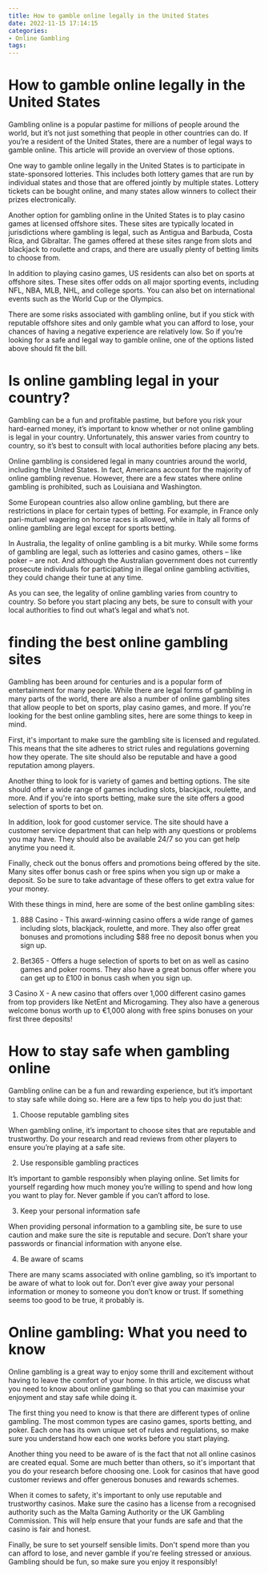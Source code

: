 ```yaml
---
title: How to gamble online legally in the United States
date: 2022-11-15 17:14:15
categories:
- Online Gambling
tags:
---
```



#  How to gamble online legally in the United States

Gambling online is a popular pastime for millions of people around the world, but it’s not just something that people in other countries can do. If you’re a resident of the United States, there are a number of legal ways to gamble online. This article will provide an overview of those options.

One way to gamble online legally in the United States is to participate in state-sponsored lotteries. This includes both lottery games that are run by individual states and those that are offered jointly by multiple states. Lottery tickets can be bought online, and many states allow winners to collect their prizes electronically.

Another option for gambling online in the United States is to play casino games at licensed offshore sites. These sites are typically located in jurisdictions where gambling is legal, such as Antigua and Barbuda, Costa Rica, and Gibraltar. The games offered at these sites range from slots and blackjack to roulette and craps, and there are usually plenty of betting limits to choose from.

In addition to playing casino games, US residents can also bet on sports at offshore sites. These sites offer odds on all major sporting events, including NFL, NBA, MLB, NHL, and college sports. You can also bet on international events such as the World Cup or the Olympics.

There are some risks associated with gambling online, but if you stick with reputable offshore sites and only gamble what you can afford to lose, your chances of having a negative experience are relatively low. So if you’re looking for a safe and legal way to gamble online, one of the options listed above should fit the bill.

#  Is online gambling legal in your country?

Gambling can be a fun and profitable pastime, but before you risk your hard-earned money, it’s important to know whether or not online gambling is legal in your country. Unfortunately, this answer varies from country to country, so it’s best to consult with local authorities before placing any bets.

Online gambling is considered legal in many countries around the world, including the United States. In fact, Americans account for the majority of online gambling revenue. However, there are a few states where online gambling is prohibited, such as Louisiana and Washington.

Some European countries also allow online gambling, but there are restrictions in place for certain types of betting. For example, in France only pari-mutuel wagering on horse races is allowed, while in Italy all forms of online gambling are legal except for sports betting.

In Australia, the legality of online gambling is a bit murky. While some forms of gambling are legal, such as lotteries and casino games, others – like poker – are not. And although the Australian government does not currently prosecute individuals for participating in illegal online gambling activities, they could change their tune at any time.

As you can see, the legality of online gambling varies from country to country. So before you start placing any bets, be sure to consult with your local authorities to find out what’s legal and what’s not.

#   finding the best online gambling sites

Gambling has been around for centuries and is a popular form of entertainment for many people. While there are legal forms of gambling in many parts of the world, there are also a number of online gambling sites that allow people to bet on sports, play casino games, and more. If you're looking for the best online gambling sites, here are some things to keep in mind.

First, it's important to make sure the gambling site is licensed and regulated. This means that the site adheres to strict rules and regulations governing how they operate. The site should also be reputable and have a good reputation among players.

Another thing to look for is variety of games and betting options. The site should offer a wide range of games including slots, blackjack, roulette, and more. And if you're into sports betting, make sure the site offers a good selection of sports to bet on.

In addition, look for good customer service. The site should have a customer service department that can help with any questions or problems you may have. They should also be available 24/7 so you can get help anytime you need it.

Finally, check out the bonus offers and promotions being offered by the site. Many sites offer bonus cash or free spins when you sign up or make a deposit. So be sure to take advantage of these offers to get extra value for your money.

With these things in mind, here are some of the best online gambling sites:

1. 888 Casino - This award-winning casino offers a wide range of games including slots, blackjack, roulette, and more. They also offer great bonuses and promotions including $88 free no deposit bonus when you sign up.

2. Bet365 - Offers a huge selection of sports to bet on as well as casino games and poker rooms. They also have a great bonus offer where you can get up to £100 in bonus cash when you sign up.

3 Casino X - A new casino that offers over 1,000 different casino games from top providers like NetEnt and Microgaming. They also have a generous welcome bonus worth up to €1,000 along with free spins bonuses on your first three deposits!

#  How to stay safe when gambling online

Gambling online can be a fun and rewarding experience, but it’s important to stay safe while doing so. Here are a few tips to help you do just that:

1. Choose reputable gambling sites

When gambling online, it’s important to choose sites that are reputable and trustworthy. Do your research and read reviews from other players to ensure you’re playing at a safe site.

2. Use responsible gambling practices

It’s important to gamble responsibly when playing online. Set limits for yourself regarding how much money you’re willing to spend and how long you want to play for. Never gamble if you can’t afford to lose.

3. Keep your personal information safe

When providing personal information to a gambling site, be sure to use caution and make sure the site is reputable and secure. Don’t share your passwords or financial information with anyone else.

4. Be aware of scams

There are many scams associated with online gambling, so it’s important to be aware of what to look out for. Don’t ever give away your personal information or money to someone you don’t know or trust. If something seems too good to be true, it probably is.

#  Online gambling: What you need to know

Online gambling is a great way to enjoy some thrill and excitement without having to leave the comfort of your home. In this article, we discuss what you need to know about online gambling so that you can maximise your enjoyment and stay safe while doing it.

The first thing you need to know is that there are different types of online gambling. The most common types are casino games, sports betting, and poker. Each one has its own unique set of rules and regulations, so make sure you understand how each one works before you start playing.

Another thing you need to be aware of is the fact that not all online casinos are created equal. Some are much better than others, so it's important that you do your research before choosing one. Look for casinos that have good customer reviews and offer generous bonuses and rewards schemes.

When it comes to safety, it's important to only use reputable and trustworthy casinos. Make sure the casino has a license from a recognised authority such as the Malta Gaming Authority or the UK Gambling Commission. This will help ensure that your funds are safe and that the casino is fair and honest.

Finally, be sure to set yourself sensible limits. Don't spend more than you can afford to lose, and never gamble if you're feeling stressed or anxious. Gambling should be fun, so make sure you enjoy it responsibly!